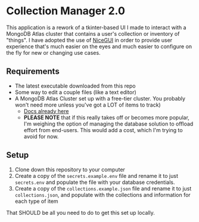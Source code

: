 # Collection Manager 2.0

This application is a rework of a tkinter-based UI I made to interact with a MongoDB Atlas cluster
that contains a user's collection or inventory of "things".  I have adopted the use of 
[NiceGUI](https://nicegui.io/) in order to provide user experience that's much easier on the eyes
and much easier to configure on the fly for new or changing use cases.

## Requirements
- The latest executable downloaded from this repo
- Some way to edit a couple files (like a text editor)
- A MongoDB Atlas Cluster set up with a free-tier cluster. You probably won't need more unless
you've got a LOT of items to track)
  - [Docs already here](https://www.mongodb.com/docs/atlas/getting-started/)
  - **PLEASE NOTE** that if this really takes off or becomes more popular, I'm weighing the option
  of managing the database solution to offload effort from end-users.  This would add a cost, which
  I'm trying to avoid for now.

## Setup
1. Clone down this repository to your computer
3. Create a copy of the ```secrets.example.env``` file and rename it to just ```secrets.env``` and
populate the file with your database credentials.
4. Create a copy of the ```collections.example.json``` file and rename it to just
```collections.json```, and populate with the collections and information for each type of item

That SHOULD be all you need to do to get this set up locally.